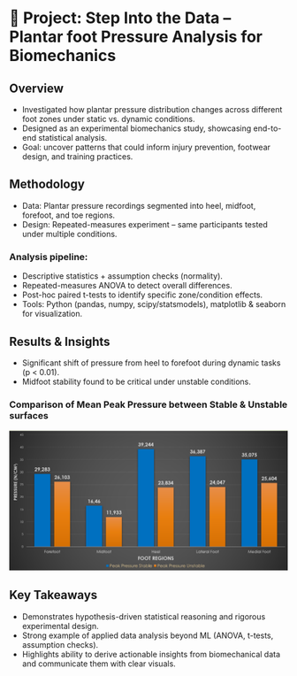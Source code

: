 # 👣 Project: Step Into the Data – Plantar foot Pressure Analysis for Biomechanics

## Overview

* Investigated how plantar pressure distribution changes across different foot zones under static vs. dynamic conditions.
* Designed as an experimental biomechanics study, showcasing end-to-end statistical analysis.
* Goal: uncover patterns that could inform injury prevention, footwear design, and training practices.


## Methodology

* Data: Plantar pressure recordings segmented into heel, midfoot, forefoot, and toe regions.
* Design: Repeated-measures experiment – same participants tested under multiple conditions.

### Analysis pipeline:

* Descriptive statistics + assumption checks (normality).
* Repeated-measures ANOVA to detect overall differences.
* Post-hoc paired t-tests to identify specific zone/condition effects.
* Tools: Python (pandas, numpy, scipy/statsmodels), matplotlib & seaborn for visualization.

## Results & Insights

* Significant shift of pressure from heel to forefoot during dynamic tasks (p < 0.01).
* Midfoot stability found to be critical under unstable conditions.
  
### Comparison of Mean Peak Pressure between Stable & Unstable surfaces

![Mean Peak Pressure](visuals/peakpressure.png)


## Key Takeaways

* Demonstrates hypothesis-driven statistical reasoning and rigorous experimental design.
* Strong example of applied data analysis beyond ML (ANOVA, t-tests, assumption checks).
* Highlights ability to derive actionable insights from biomechanical data and communicate them with clear visuals.
